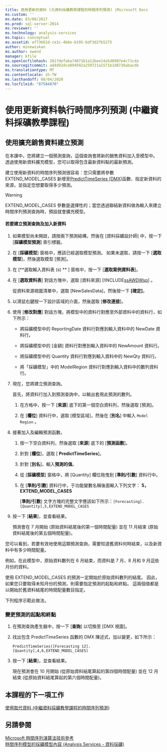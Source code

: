 ```yaml
---
title: 使用更新的資料 (元資料採礦教學課程的時間序列預測) |Microsoft Docs
ms.custom: ''
ms.date: 03/09/2017
ms.prod: sql-server-2014
ms.reviewer: ''
ms.technology: analysis-services
ms.topic: conceptual
ms.assetid: af73681d-ce1c-4b6e-b195-6df3d2fb5275
author: minewiskan
ms.author: owend
manager: kfile
ms.openlocfilehash: 2017defaba74071b1a12bee14a5d8907e4c71cda
ms.sourcegitcommit: ad4d92dce894592a259721a1571b1d8736abacdb
ms.translationtype: MT
ms.contentlocale: zh-TW
ms.lasthandoff: 08/04/2020
ms.locfileid: "87584870"
---
```

# <a name="time-series-predictions-using-updated-data-intermediate-data-mining-tutorial"></a>使用更新資料執行時間序列預測 (中繼資料採礦教學課程)
    
## <a name="creating-predictions-using-the-extended-sales-data"></a>使用擴充銷售資料建立預測  
 在本課中，您將建立一個預測查詢，這個查詢會將新的銷售資料加入至模型中。 透過使用新資料擴充模型，您可以取得包含最新資料點的最新預測。  
  
 建立使用新資料的時間序列預測很容易：您只需要將參數 EXTEND_MODEL_CASES 新增至[PredictTimeSeries &#40;DMX&#41;](/sql/dmx/predicttimeseries-dmx)函數、指定新資料的來源，並指定您想要取得多少預測。  
  
> [!WARNING]  
>  EXTEND_MODEL_CASES 參數是選擇性的；當您透過聯結新資料做為輸入來建立時間序列預測查詢時，預設就會擴充模型。  
  
#### <a name="to-build-the-prediction-query-and-add-new-data"></a>若要建立預測查詢及加入新資料  
  
1.  如果模型尚未開啟，請按兩下預測結構，然後在 [資料採礦設計師] 中，按一下 [**採礦模型預測**] 索引標籤。  
  
2.  在 [**採礦模型**] 窗格中，應該已經選取模型預測。 如果未選取，請按一下 [**選取模型**]，然後選取模型 [預測]。  
  
3.  在 [**選取輸入資料表 (s) ** ] 窗格中，按一下 [**選取案例資料表**]。  
  
4.  在 [**選取資料表**] 對話方塊中，選取 [資料來源] [!INCLUDE[ssAWDWsp](../includes/ssawdwsp-md.md)] 。  
  
     從資料來源視圖清單中，選取 [NewSalesData]，然後按一下 **[確定]**。  
  
5.  以滑鼠右鍵按一下設計區域的介面，然後選取 [**修改連接**]。  
  
6.  使用 [**修改對應**] 對話方塊，將模型中的資料行對應至外部資料中的資料行，如下所示：  
  
    -   將採礦模型中的 ReportingDate 資料行對應到輸入資料中的 NewDate 資料行。  
  
    -   將採礦模型中的 [金額] 資料行對應到輸入資料中的 NewAmount 資料行。  
  
    -   將採礦模型中的 Quantity 資料行對應到輸入資料中的 NewQty 資料行。  
  
    -   將「採礦模型」中的 ModelRegion 資料行對應到輸入資料中的數列資料行。  
  
7.  現在，您將建立預測查詢。  
  
     首先，將資料行加入到預測查詢中，以輸出套用此預測的數列。  
  
    1.  在方格中，按一下 [**來源**] 底下的第一個空白資料列，然後選取 [預測]。  
  
    2.  在 [**欄位**] 資料行中，選取 [模型區域]，然後在 [**別名**] 中輸入 `Model Region` 。  
  
8.  接著加入及編輯預測函數。  
  
    1.  按一下空白資料列，然後選取 [**來源**] 底下的 [**預測函數**]。  
  
    2.  針對 [**欄位**]，選取 [ **PredictTimeSeries**]。  
  
    3.  針對 [**別名**]，輸入**預測的值**。  
  
    4.  從 [**採礦模型**] 窗格中，將 [Quantity] 欄位拖曳到 [**準則/引數**] 資料行中。  
  
    5.  在 [**準則/引數**] 資料行中，于功能變數名稱後面輸入下列文字： **5，EXTEND_MODEL_CASES**  
  
         [**準則/引數**] 文字方塊的完整文字應該如下所示：`[Forecasting].[Quantity],5,EXTEND_MODEL_CASES`  
  
9. 按一下 [**結果**]，並查看結果。  
  
     預測會在 7 月開始 (原始資料結尾後的第一個時間配量) 並在 11 月結束 (原始資料結尾後的第五個時間配量)。  
  
 您可以看到，若要有效地使用這類預測查詢，需要知道舊資料何時結束，以及新資料中有多少時間配量。  
  
 例如，在此模型中，原始資料數列在 6 月結束，而資料是 7 月、8 月和 9 月這些月份的資料。  
  
 使用 EXTEND_MODEL_CASES 的預測一定開始於原始資料數列的結尾。 因此，如果您只要取得未知月份的預測，則需要指定預測的起點和終點。 這兩個值都是以開始於舊資料結尾的時間配量數目指定。  
  
 下列程序示範此做法。  
  
### <a name="change-the-start-and-end-points-of-the-predictions"></a>變更預測的起點和終點  
  
1.  在預測查詢產生器中，按一下 [**查詢**] 以切換至 [DMX 視圖]。  
  
2.  找出包含 PredictTimeSeries 函數的 DMX 陳述式，加以變更，如下所示：  
  
     `PredictTimeSeries([Forecasting 12].[Quantity],4,6,EXTEND_MODEL_CASES)`  
  
3.  按一下 [**結果**]，並查看結果。  
  
     現在預測會在 10 月開始 (從原始資料結尾算起的第四個時間配量) 並在 12 月結束 (從原始資料結尾算起的第六個時間配量)。  
  
## <a name="next-task-in-lesson"></a>本課程的下一項工作  
 [使用取代資料 &#40;中繼資料採礦教學課程的時間序列預測&#41;](../../2014/tutorials/time-series-predictions-replacement-data-intermediate-data-mining.md)  
  
## <a name="see-also"></a>另請參閱  
 [Microsoft 時間序列演算法技術參考](../../2014/analysis-services/data-mining/microsoft-time-series-algorithm-technical-reference.md)   
 [時間序列模型的採礦模型內容 &#40;Analysis Services - 資料採礦&#41;](../../2014/analysis-services/data-mining/mining-model-content-for-time-series-models-analysis-services-data-mining.md)  
  
  
